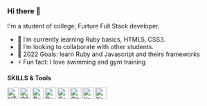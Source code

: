 ### Hi there 👋

I'm a student of college, Furture Full Stack developer.

- 🌱 I’m currently learning Ruby basics, HTML5, CSS3.
- 👯 I’m looking to collaborate with other students.
- 🥅 2022 Goals: learn Ruby and Javascript and theirs frameworks
- ⚡ Fun fact: I love swimming and gym training

**SKILLS & Tools**

<img align="left" alt="HTML5" width="26px" src="https://upload.wikimedia.org/wikipedia/commons/thumb/0/00/HTML5_logo_black.svg/2048px-HTML5_logo_black.svg.png" />
<img align="left" alt="CSS3" width="26px" src="https://static.cdnlogo.com/logos/c/18/css.svg" />
<img align="left" alt="Bootstrap" width="26px" src="https://brandslogos.com/wp-content/uploads/thumbs/bootstrap-logo-vector.svg" />
<img align="left" alt="Ruby" width="26px" src="https://upload.wikimedia.org/wikipedia/commons/thumb/f/f7/Devicon-ruby-plain.svg/1200px-Devicon-ruby-plain.svg.png" />
<img align="left" alt="C++" width="26px" src="https://user-images.githubusercontent.com/42747200/46140125-da084900-c26d-11e8-8ea7-c45ae6306309.png" />
<img align="left" alt="Git" width="26px" src="https://git-scm.com/images/logos/downloads/Git-Icon-Black.png" />
<img align="left" alt="Vscode" width="26px" src="https://upload.wikimedia.org/wikipedia/commons/thumb/9/9a/Visual_Studio_Code_1.35_icon.svg/1200px-Visual_Studio_Code_1.35_icon.svg.png" />
<img align="left" alt="Xcode" width="26px" src="https://cdn.iconscout.com/icon/free/png-256/xcode-3629168-3030308.png" />
